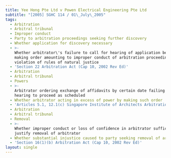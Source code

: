 ```yaml
---
title: Yee Hong Pte Ltd v Powen Electrical Engineering Pte Ltd
subtitle: "[2005] SGHC 114 / 01\_July\_2005"
tags:
  - Arbitration
  - Arbitral tribunal
  - Improper conduct
  - Party to arbitration proceedings seeking further discovery
  - Whether application for discovery necessary
  - >-
    Whether arbitrator\'s failure to call for hearing of application before
    making order amounting to improper conduct of arbitration proceedings and
    violation of rules of natural justice
  - 'Section 22 Arbitration Act (Cap 10, 2002 Rev Ed)'
  - Arbitration
  - Arbitral tribunal
  - Powers
  - >-
    Arbitrator ordering exchange of affidavits by certain date failing which
    hearing to proceed as scheduled
  - Whether arbitrator acting in excess of power by making such order
  - 'Articles 5.1, 12.1(c) Singapore Institute of Architects Arbitration Rules'
  - Arbitration
  - Arbitral tribunal
  - Removal
  - >-
    Whether improper conduct or loss of confidence in arbitrator sufficient to
    justify removal of arbitrator
  - Whether substantial injustice caused to party seeking removal of arbitrator
  - 'Section 16(1)(b) Arbitration Act (Cap 10, 2002 Rev Ed)'
layout: single
---
```


